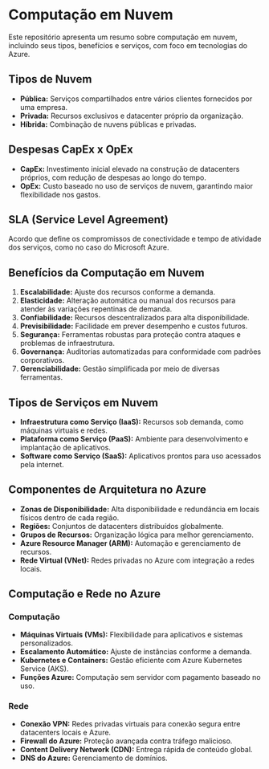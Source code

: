 # Computação em Nuvem

Este repositório apresenta um resumo sobre computação em nuvem, incluindo seus tipos, benefícios e serviços, com foco em tecnologias do Azure.

## Tipos de Nuvem

- **Pública:** Serviços compartilhados entre vários clientes fornecidos por uma empresa.
- **Privada:** Recursos exclusivos e datacenter próprio da organização.
- **Híbrida:** Combinação de nuvens públicas e privadas.

## Despesas CapEx x OpEx

- **CapEx:** Investimento inicial elevado na construção de datacenters próprios, com redução de despesas ao longo do tempo.
- **OpEx:** Custo baseado no uso de serviços de nuvem, garantindo maior flexibilidade nos gastos.

## SLA (Service Level Agreement)

Acordo que define os compromissos de conectividade e tempo de atividade dos serviços, como no caso do Microsoft Azure.

## Benefícios da Computação em Nuvem

1. **Escalabilidade:** Ajuste dos recursos conforme a demanda.
2. **Elasticidade:** Alteração automática ou manual dos recursos para atender às variações repentinas de demanda.
3. **Confiabilidade:** Recursos descentralizados para alta disponibilidade.
4. **Previsibilidade:** Facilidade em prever desempenho e custos futuros.
5. **Segurança:** Ferramentas robustas para proteção contra ataques e problemas de infraestrutura.
6. **Governança:** Auditorias automatizadas para conformidade com padrões corporativos.
7. **Gerenciabilidade:** Gestão simplificada por meio de diversas ferramentas.

## Tipos de Serviços em Nuvem

- **Infraestrutura como Serviço (IaaS):** Recursos sob demanda, como máquinas virtuais e redes.
- **Plataforma como Serviço (PaaS):** Ambiente para desenvolvimento e implantação de aplicativos.
- **Software como Serviço (SaaS):** Aplicativos prontos para uso acessados pela internet.

## Componentes de Arquitetura no Azure

- **Zonas de Disponibilidade:** Alta disponibilidade e redundância em locais físicos dentro de cada região.
- **Regiões:** Conjuntos de datacenters distribuídos globalmente.
- **Grupos de Recursos:** Organização lógica para melhor gerenciamento.
- **Azure Resource Manager (ARM):** Automação e gerenciamento de recursos.
- **Rede Virtual (VNet):** Redes privadas no Azure com integração a redes locais.

## Computação e Rede no Azure

### Computação

- **Máquinas Virtuais (VMs):** Flexibilidade para aplicativos e sistemas personalizados.
- **Escalamento Automático:** Ajuste de instâncias conforme a demanda.
- **Kubernetes e Containers:** Gestão eficiente com Azure Kubernetes Service (AKS).
- **Funções Azure:** Computação sem servidor com pagamento baseado no uso.

### Rede

- **Conexão VPN:** Redes privadas virtuais para conexão segura entre datacenters locais e Azure.
- **Firewall do Azure:** Proteção avançada contra tráfego malicioso.
- **Content Delivery Network (CDN):** Entrega rápida de conteúdo global.
- **DNS do Azure:** Gerenciamento de domínios.
